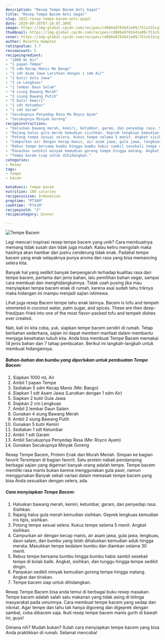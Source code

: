 ```yaml
---
description: "Resep Tempe Bacem Anti Gagal"
title: "Resep Tempe Bacem Anti Gagal"
slug: 2022-resep-tempe-bacem-anti-gagal
date: 2020-09-26T07:16:07.309Z
image: https://img-global.cpcdn.com/recipes/cd086e8781641e09/751x532cq70/tempe-bacem-foto-resep-utama.jpg
thumbnail: https://img-global.cpcdn.com/recipes/cd086e8781641e09/751x532cq70/tempe-bacem-foto-resep-utama.jpg
cover: https://img-global.cpcdn.com/recipes/cd086e8781641e09/751x532cq70/tempe-bacem-foto-resep-utama.jpg
author: Rosetta Hampton
ratingvalue: 3.7
reviewcount: 5
recipeingredient:
- "1000 mL Air"
- "1 papan Tempe"
- "5 sdm Kecap Manis Me Bango"
- "1 sdt Asam Jawa Larutkan dengan 1 sdm Air"
- "2 butir Gula Jawa"
- "2 cm Lengkuas"
- "2 lembar Daun Salam"
- "4 siung Bawang Merah"
- "2 siung Bawang Putih"
- "5 butir Kemiri"
- "1 sdt Ketumbar"
- "1 sdt Garam"
- "Secukupnya Penyedap Rasa Me Royco Ayam"
- "Secukupnya Minyak Goreng"
recipeinstructions:
- "Haluskan bawang merah, kemiri, ketumbar, garam, dan penyedap rasa. Sisihkan."
- "Rajang halus gula merah kemudian sisihkan. Geprek lengkuas kemudian iris tipis, sisihkan."
- "Potong tempe sesuai selera. Kukus tempe selama 5 menit. Angkat sisihkan."
- "Campurkan air dengan kecap manis, air asam jawa, gula jawa, lengkuas, daun salam, dan bumbu yang telah dihaluskan kemudian aduk hingga merata. Masukkan tempe kedalam bumbu dan diamkan selama 30 menit."
- "Rebus tempe bersama bumbu hingga bumbu habis sambil sesekali tempe di bolak balik. Angkat, sisihkan, dan tunggu hingga tempe sedikit dingin."
- "Panaskan sedikit minyak kemudian goreng tempe hingga matang. Angkat dan tiriskan."
- "Tempe bacem siap untuk dihidangkan."
categories:
- Resep
tags:
- tempe
- bacem

katakunci: tempe bacem 
nutrition: 189 calories
recipecuisine: Indonesian
preptime: "PT36M"
cooktime: "PT41M"
recipeyield: "2"
recipecategory: Dinner

---
```



![Tempe Bacem](https://img-global.cpcdn.com/recipes/cd086e8781641e09/751x532cq70/tempe-bacem-foto-resep-utama.jpg)

Lagi mencari inspirasi resep tempe bacem yang unik? Cara membuatnya memang tidak susah dan tidak juga mudah. Kalau keliru mengolah maka hasilnya akan hambar dan justru cenderung tidak enak. Padahal tempe bacem yang enak selayaknya punya aroma dan rasa yang bisa memancing selera kita.

Banyak hal yang sedikit banyak berpengaruh terhadap kualitas rasa dari tempe bacem, pertama dari jenis bahan, lalu pemilihan bahan segar, sampai cara membuat dan menghidangkannya. Tidak usah pusing jika mau menyiapkan tempe bacem enak di rumah, karena asal sudah tahu triknya maka hidangan ini mampu menjadi sajian istimewa.

Lihat juga resep Bacem tempe tahu enak lainnya. Bacem is tofu and tempeh simmered in coconut water, palm sugar, and spices. These are then deep-fried/pan-fried into one of the most flavor-packed tofu and tempeh dishes ever created.


Nah, kali ini kita coba, yuk, siapkan tempe bacem sendiri di rumah. Tetap berbahan sederhana, sajian ini dapat memberi manfaat dalam membantu menjaga kesehatan tubuh kita. Anda bisa membuat Tempe Bacem memakai 14 jenis bahan dan 7 tahap pembuatan. Berikut ini langkah-langkah untuk membuat hidangannya.

<!--inarticleads1-->

##### Bahan-bahan dan bumbu yang diperlukan untuk pembuatan Tempe Bacem:

1. Siapkan 1000 mL Air
1. Ambil 1 papan Tempe
1. Sediakan 5 sdm Kecap Manis (Me: Bango)
1. Siapkan 1 sdt Asam Jawa (Larutkan dengan 1 sdm Air)
1. Siapkan 2 butir Gula Jawa
1. Siapkan 2 cm Lengkuas
1. Ambil 2 lembar Daun Salam
1. Gunakan 4 siung Bawang Merah
1. Ambil 2 siung Bawang Putih
1. Gunakan 5 butir Kemiri
1. Sediakan 1 sdt Ketumbar
1. Ambil 1 sdt Garam
1. Ambil Secukupnya Penyedap Rasa (Me: Royco Ayam)
1. Gunakan Secukupnya Minyak Goreng


Resep Tempe Bacem, Protein Enak dan Murah Meriah. Simpan ke bagian favorit Tersimpan di bagian favorit. Satu protein nabati pendamping berbagai sajian yang digemari banyak orang adalah tempe. Tempe bacem memiliki rasa manis bukan karena menggunakan gula pasir, namun menggunakan Banyak sekali variasi dalam memasak tempe bacem yang bisa Anda sesuaikan dengan selera, ada. 

<!--inarticleads2-->

##### Cara menyiapkan Tempe Bacem:

1. Haluskan bawang merah, kemiri, ketumbar, garam, dan penyedap rasa. Sisihkan.
1. Rajang halus gula merah kemudian sisihkan. Geprek lengkuas kemudian iris tipis, sisihkan.
1. Potong tempe sesuai selera. Kukus tempe selama 5 menit. Angkat sisihkan.
1. Campurkan air dengan kecap manis, air asam jawa, gula jawa, lengkuas, daun salam, dan bumbu yang telah dihaluskan kemudian aduk hingga merata. Masukkan tempe kedalam bumbu dan diamkan selama 30 menit.
1. Rebus tempe bersama bumbu hingga bumbu habis sambil sesekali tempe di bolak balik. Angkat, sisihkan, dan tunggu hingga tempe sedikit dingin.
1. Panaskan sedikit minyak kemudian goreng tempe hingga matang. Angkat dan tiriskan.
1. Tempe bacem siap untuk dihidangkan.


Resep Tempe Bacem bisa anda temui di berbagai buku resep masakan. Tempe bacem adalah salah satu makanan yang tidak asing di telinga masyarakat pada umumnya. Cara membuat tempe bacem yang sedap dan nikmat. Agar tempe dan tahu tak hanya digoreng dan digeprek dengan sambal, coba dibacem saja. Ikuti resep tempe bacem manis gurih di bawah ini, guys! 

Gimana nih? Mudah bukan? Itulah cara menyiapkan tempe bacem yang bisa Anda praktikkan di rumah. Selamat mencoba!
